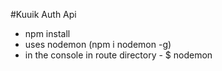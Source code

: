 #Kuuik Auth Api

- npm install
- uses nodemon (npm i nodemon -g)
- in the console in route directory - $ nodemon
